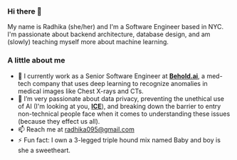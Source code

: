 ### Hi there 👋

My name is Radhika (she/her) and I'm a Software Engineer based in NYC. I'm passionate about backend architecture, database design, and am (slowly) teaching myself more about machine learning. 

### A little about me

- 🔭 I currently work as a Senior Software Engineer at **[Behold.ai](https://www.behold.ai)**, a med-tech company that uses deep learning to recognize anomalies in medical images like Chest X-rays and CTs.
- 🌱 I’m very passionate about data privacy, preventing the unethical use of AI (I'm looking at you, **[ICE](https://www.washingtonpost.com/technology/2019/07/07/fbi-ice-find-state-drivers-license-photos-are-gold-mine-facial-recognition-searches/)**), and breaking down the barrier to entry non-technical people face when it comes to understanding these  issues (because they effect us all).
- 📫 Reach me at radhika095@gmail.com
- ⚡ Fun fact: I own a 3-legged triple hound mix named Baby and boy is she a sweetheart. 

<!--
**radhikamattoo/radhikamattoo** is a ✨ _special_ ✨ repository because its `README.md` (this file) appears on your GitHub profile.

Here are some ideas to get you started:

- 🔭 I’m currently working on ...
- 🌱 I’m currently learning ...
- 👯 I’m looking to collaborate on ...
- 🤔 I’m looking for help with ...
- 💬 Ask me about ...
- 📫 How to reach me: ...
- 😄 Pronouns: ...
- ⚡ Fun fact: ...
-->

